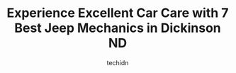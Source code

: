 ---
layout: ampstory
image: https://images.unsplash.com/photo-1567449394863-577a4311b51c?ixlib=rb-4.0.3&ixid=MnwxMjA3fDB8MHxwaG90by1wYWdlfHx8fGVufDB8fHx8&auto=format&fit=crop&w=640&h=853&q=80
author: techidn
featured: false
description: If youre in need of trustworthy and skilled Jeep Mechanic in Dickinson ND, USA, youll be pleased to discover the 7 best Jeep Mechanic in town. Their expertise and commitment to customer sa
title: Experience Excellent Car Care with 7 Best Jeep Mechanics in Dickinson ND
cover:
   title: Experience Excellent Car Care with 7 Best Jeep Mechanics in Dickinson ND
   subtitle: Rickpate
   background: https://images.unsplash.com/photo-1567449394863-577a4311b51c?ixlib=rb-4.0.3&ixid=MnwxMjA3fDB8MHxwaG90by1wYWdlfHx8fGVufDB8fHx8&auto=format&fit=crop&w=640&h=853&q=80

pages: 
 - layout: thirds
   top: <h1>#1 Charbonneau Car Center</h1>
   bottom: "<p>I frequent the quicklube for my oil changes and inspections on my Jeep. Always have had a good experience there. Staff is friendly and helpful. Thanks Balie</p>"
   background: https://www.knot35.com/toplist/wp-content/uploads/2023/06/best-jeep-mechanic-1-in-dickinson-nd-1685837350.jpeg
   backgroundblur: true
 - layout: thirds
   top: <h1>#2 Sax Motor CO.</h1>
   bottom: "<p>52 21st St E, Dickinson, ND 58601, United States</p>"
   background: https://www.knot35.com/toplist/wp-content/uploads/2023/06/best-jeep-mechanic-2-in-dickinson-nd-1685837350.jpeg
   cta:
      link: https://www.knot35.com/toplist/experience-excellent-car-care-with-7-best-jeep-mechanics-in-dickinson-nd/
      text: Experience Excellent Car Care with 7 Best Jeep Mechanics in Dickinson ND
 - layout: thirds
   top: <h1>#3 Joes Auto Service</h1>
   bottom: "<p>81 22nd St E, Dickinson, ND 58601, United States</p>"
   background: https://www.knot35.com/toplist/wp-content/uploads/2023/06/best-jeep-mechanic-3-in-dickinson-nd-1685837351.jpeg
   cta:
      link: https://www.knot35.com/toplist/experience-excellent-car-care-with-7-best-jeep-mechanics-in-dickinson-nd/
      text: Experience Excellent Car Care with 7 Best Jeep Mechanics in Dickinson ND
 - layout: thirds
   top: <h1>#4 East End Towing</h1>
   bottom: "<p>64 10th Ave E, Dickinson, ND 58601, United States</p>"
   background: https://images.unsplash.com/photo-1533998839656-76f5e4b2bccb?ixlib=rb-4.0.3&ixid=MnwxMjA3fDB8MHxwaG90by1wYWdlfHx8fGVufDB8fHx8&auto=format&fit=crop&w=640&h=853&q=80
   cta:
      link: https://www.knot35.com/toplist/experience-excellent-car-care-with-7-best-jeep-mechanics-in-dickinson-nd/
      text: Experience Excellent Car Care with 7 Best Jeep Mechanics in Dickinson ND
 - layout: thirds
   top: <h1>#5 Chads Automotive Clinic</h1>
   bottom: "<p>302 E Villard St, Dickinson, ND 58601, United States</p>"
   background: https://images.unsplash.com/photo-1531169509526-f8f1fdaa4a67?ixlib=rb-4.0.3&ixid=MnwxMjA3fDB8MHxwaG90by1wYWdlfHx8fGVufDB8fHx8&auto=format&fit=crop&w=640&h=853&q=80
   cta:
      link: https://www.knot35.com/toplist/experience-excellent-car-care-with-7-best-jeep-mechanics-in-dickinson-nd/
      text: Experience Excellent Car Care with 7 Best Jeep Mechanics in Dickinson ND
 - layout: thirds
   top: <h1>#6 Autorama Auto Sales and Rentals</h1>
   bottom: "<p>1765 Interstate 94 Business Loop E, Dickinson, ND 58601, United States</p>"
   background: https://images.unsplash.com/photo-1510906594845-bc082582c8cc?ixlib=rb-4.0.3&ixid=MnwxMjA3fDB8MHxwaG90by1wYWdlfHx8fGVufDB8fHx8&auto=format&fit=crop&w=640&h=853&q=80
   cta:
      link: https://www.knot35.com/toplist/experience-excellent-car-care-with-7-best-jeep-mechanics-in-dickinson-nd/
      text: Experience Excellent Car Care with 7 Best Jeep Mechanics in Dickinson ND
 - layout: thirds
   top: <h1>#7 Yuker Towing & Repair LLC</h1>
   bottom: "<p>876 E Broadway St, Dickinson, ND 58601, United States</p>"
   background: https://images.unsplash.com/photo-1489694553447-4c9339da310d?ixlib=rb-4.0.3&ixid=MnwxMjA3fDB8MHxwaG90by1wYWdlfHx8fGVufDB8fHx8&auto=format&fit=crop&w=640&h=853&q=80
   cta:
      link: https://www.knot35.com/toplist/experience-excellent-car-care-with-7-best-jeep-mechanics-in-dickinson-nd/
      text: Experience Excellent Car Care with 7 Best Jeep Mechanics in Dickinson ND
 - layout: thirds
   middle: Continue reading...
   background: https://images.unsplash.com/photo-1540457036297-448b6b99e91c?ixlib=rb-4.0.3&ixid=MnwxMjA3fDB8MHxwaG90by1wYWdlfHx8fGVufDB8fHx8&auto=format&fit=crop&w=640&h=853&q=80
   cta:
      link: https://www.knot35.com/toplist/experience-excellent-car-care-with-7-best-jeep-mechanics-in-dickinson-nd/
      text: Experience Excellent Car Care with 7 Best Jeep Mechanics in Dickinson ND
      
---